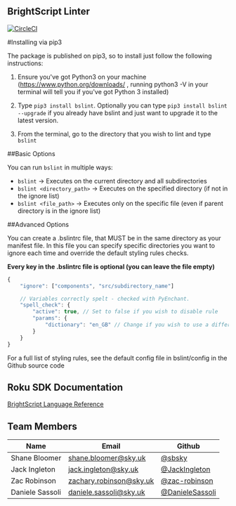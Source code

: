 ## BrightScript Linter
[![CircleCI](https://circleci.com/gh/sky-uk/bslint/tree/master.svg?style=shield&circle-token=a9218a324d2d7bebd187a00fdc170b6a11a17462)](https://circleci.com/gh/sky-uk/bslint/tree/master)

#Installing via pip3


The package is published on pip3, so to install just follow the following instructions:
1. Ensure you've got Python3 on your machine (https://www.python.org/downloads/ , running python3 -V in your terminal will tell you if you've got Python 3 installed)

2. Type `pip3 install bslint`. Optionally you can type `pip3 install bslint --upgrade` if you already have bslint and just want to upgrade it to the latest version.

3. From the terminal, go to the directory that you wish to lint and type `bslint`

##Basic Options

You can run `bslint` in multiple ways:
* `bslint` -> Executes on the current directory and all subdirectories
* `bslint <directory_path>` -> Executes on the specified directory (if not in the ignore list)
* `bslint <file_path>` -> Executes only on the specific file (even if parent directory is in the ignore list)

##Advanced Options

You can create a .bslintrc file, that MUST be in the same directory as your manifest file. In this file you can specify specific directories you want to ignore each time and override the default styling rules checks.

**Every key in the .bslintrc file is optional (you can leave the file empty)**

```javascript
{
    "ignore": ["components", "src/subdirectory_name"]

    // Variables correctly spelt - checked with PyEnchant.
    "spell_check": {
        "active": true, // Set to false if you wish to disable rule
        "params": {
            "dictionary": "en_GB" // Change if you wish to use a different dictionary (en_GB, en_US, de_DE and fr_FR included as standard)
        }
    }
}
```

For a full list of styling rules, see the default config file in bslint/config in the Github source code

## Roku SDK Documentation
[BrightScript Language Reference](https://sdkdocs.roku.com/display/sdkdoc/BrightScript+Language+Reference)


## Team Members

Name | Email | Github
------------ | ------------- | -------------
Shane Bloomer | shane.bloomer@sky.uk | [@sbsky](http://github.com/sbsky)
Jack Ingleton | jack.ingleton@sky.uk | [@JackIngleton](http://github.com/JackIngleton)
Zac Robinson | zachary.robinson@sky.uk | [@zac-robinson](https://github.com/zac-robinson)
Daniele Sassoli | daniele.sassoli@sky.uk | [@DanieleSassoli](https://github.com/DanieleSassoli)
